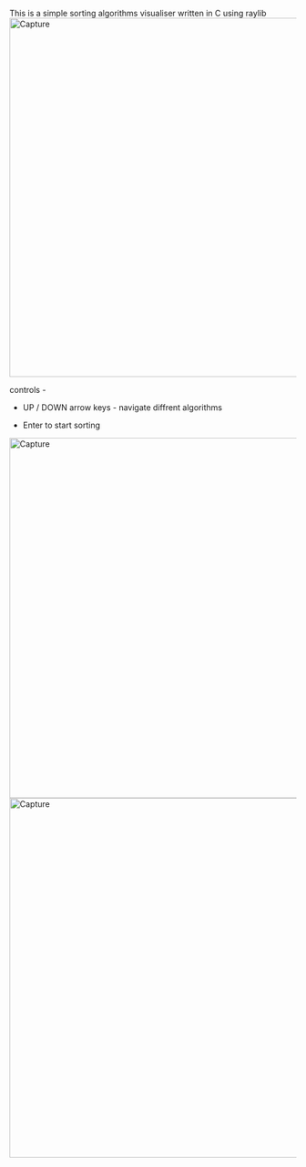 This is a simple sorting algorithms visualiser written in C using raylib 
<img width="630" alt="Capture" src="https://github.com/user-attachments/assets/0cb925b7-0c23-4efb-bfd6-23730fd99744">


controls - 
* UP / DOWN arrow keys - navigate diffrent algorithms

* Enter to start sorting

<img width="632" alt="Capture" src="https://github.com/user-attachments/assets/59220659-cf2d-490f-aad9-99dace4ab83e">


<img width="631" alt="Capture" src="https://github.com/user-attachments/assets/089ad728-e982-4844-b9bf-b2986f20d108">
